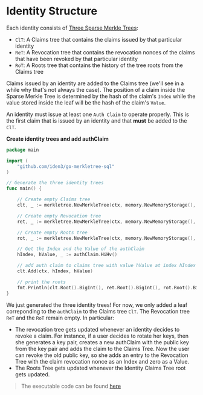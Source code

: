 # Identity Structure

Each identity consists of [Three Sparse Merkle Trees](https://docs.iden3.io/protocol/spec/#identity-state-update):

- `ClT`: A Claims tree that contains the claims issued by that particular identity
- `ReT`: A Revocation tree that contains the revocation nonces of the claims that have been revoked by that particular identity
- `RoT`: A Roots tree that contains the history of the tree roots from the Claims tree

Claims issued by an identity are added to the Claims tree (we'll see in a while why that's not always the case). The position of a claim inside the Sparse Merkle Tree is determined by the hash of the claim's `Index` while the value stored inside the leaf will be the hash of the claim's `Value`.

An identity must issue at least one `Auth Claim` to operate properly. This is the first claim that is issued by an identity and that **must** be added to the `ClT`.

**Create identity trees and add authClaim**

```go
package main

import (
    "github.com/iden3/go-merkletree-sql"
)

// Generate the three identity trees
func main() {

    // Create empty Claims tree
    clt, _ := merkletree.NewMerkleTree(ctx, memory.NewMemoryStorage(), 32) 

    // Create empty Revocation tree
    ret, _ := merkletree.NewMerkleTree(ctx, memory.NewMemoryStorage(), 32) 

    // Create empty Roots tree
    rot, _ := merkletree.NewMerkleTree(ctx, memory.NewMemoryStorage(), 32) 

    // Get the Index and the Value of the authClaim
    hIndex, hValue, _ := authClaim.HiHv()

    // add auth claim to claims tree with value hValue at index hIndex
    clt.Add(ctx, hIndex, hValue)

    // print the roots
    fmt.Println(clt.Root().BigInt(), ret.Root().BigInt(), rot.Root().BigInt())
}
```

We just generated the three identity trees! For now, we only added a leaf correponding to the `authClaim` to the Claims tree `ClT`. The Revocation tree `ReT` and the `RoT` remain empty. In particular:

- The revocation tree gets updated whenever an identity decides to revoke a claim. For instance, if a user decides to rotate her keys, then she generates a key pair, creates a new authClaim with the public key from the key pair and adds the claim to the Claims Tree. Now the user can revoke the old public key, so she adds an entry to the Revocation Tree with the claim revocation nonce as an Index and zero as a Value. 
- The Roots Tree gets updated whenever the Identity Claims Tree root gets updated.

> The executable code can be found [here](https://github.com/0xPolygonID/tutorial-examples/blob/main/issuer-protocol/main.go#L104)
